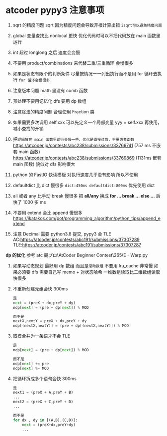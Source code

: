 # atcoder pypy3 注意事项

1. sqrt 的精度问题 sqrt 因为精度问题会导致开根计算出错
   `isqrt可以避免精度问题`
2. global 变量查找比 nonlocal 更快 优化代码时可以不把代码放在 main 函数里运行

3. int 超过 longlong 之后 速度会变慢
4. 不要用 product/combinations 来代替二重/三重循环 会慢很多
5. 如果是状态有限个的判断条件 尽量按情况一一列出执行而不是用 for 循环去执行 `for 循环会慢很多`
6. 注意版本问题 math 里没有 comb 函数
7. 预处理不要用记忆化 dfs 要用 dp 数组
8. 注意除法的精度问题 合理使用 Fraction 类
9. 如果需要多次调用 self.xxx 可以先定义一个局部变量 yyy = self.xxx 再使用，减小查找的开销
10. 把`逻辑放在 main 函数里运行会慢一些，优化是直接读取，不要嵌套函数`
    https://atcoder.jp/contests/abc238/submissions/33769741 (757 ms 不嵌套 main 函数)
    https://atcoder.jp/contests/abc238/submissions/33769869 (1131ms 嵌套 main 函数)
    貌似对 dfs 影响很大
11. python 的 FastIO 快读模板 对执行速度几乎没有影响 所以不使用
12. defaultdict 比 dict 慢很多
    `dict:450ms defaultdict:800ms`
    优先使用 dict
13. all 或者 any 比手动 break 慢很多
    把 **all/any** 换成 **for ... break ... else ...** 后快了 1000 多 ms
14. 不要用 extend 会比 append 慢很多
    https://ikatakos.com/pot/programming_algorithm/python_tips/append_extend
15. 注意 Decimal 需要 python3.8 提交, pypy3 会 TLE
    AC:https://atcoder.jp/contests/abc191/submissions/37307289
    TLE:https://atcoder.jp/contests/abc191/submissions/37307287

**dp 的优化**
参考 atc 競プロ\AtCoder Beginner Contest\265\E - Warp.py

1. 如果写动态规划 最好用 dp 数组 而且是`滚动数组`
   不要用 lru_cache 非常慢 如果必须要 dfs 需要自己写 memo + 对状态哈希
   一维数组读取比二维数组读取快很多
2. 不重新创建元组会快 300ms

   ```Python
   是
   next = (preX + dx,preY + dy)
   ndp[next] = (pre + dp[next]) % MOD

   而不是
   nextX,nextY = preX + dx,preY + dy
   ndp[(nextX,nextY)] = (pre + dp[(nextX,nextY)]) % MOD
   ```

3. 取模合并为一条语才不会 TLE

   ```Python
   是
   ndp[next] = (pre + dp[next]) % MOD

   而不是
   ndp[next] += pre
   ndp[next] %= MOD
   ```

4. 把循环拆成多个语句会快 300ms

   ```Python
   是
   next1 = (preX + A,preY + B)
   ...
   next2 = (preX + C,preY + D)
   ...

   而不是
   for dx , dy in [(A,B),(C,D)]:
       next = (preX+dx,preY+dy)
       ...
   ```
